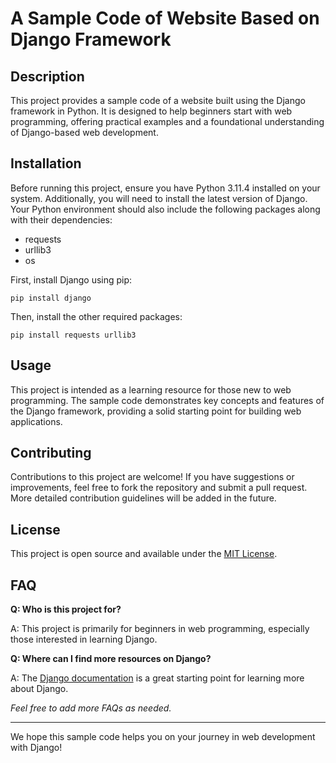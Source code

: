 # A Sample Code of Website Based on Django Framework

## Description
This project provides a sample code of a website built using the Django framework in Python. It is designed to help beginners start with web programming, offering practical examples and a foundational understanding of Django-based web development.

## Installation
Before running this project, ensure you have Python 3.11.4 installed on your system. Additionally, you will need to install the latest version of Django. Your Python environment should also include the following packages along with their dependencies:
- requests
- urllib3
- os

First, install Django using pip:
```
pip install django
```


Then, install the other required packages:
```
pip install requests urllib3
```


## Usage
This project is intended as a learning resource for those new to web programming. The sample code demonstrates key concepts and features of the Django framework, providing a solid starting point for building web applications.

## Contributing
Contributions to this project are welcome! If you have suggestions or improvements, feel free to fork the repository and submit a pull request. More detailed contribution guidelines will be added in the future.

## License
This project is open source and available under the [MIT License](LICENSE.md).

## FAQ
**Q: Who is this project for?**

A: This project is primarily for beginners in web programming, especially those interested in learning Django.

**Q: Where can I find more resources on Django?**

A: The [Django documentation](https://docs.djangoproject.com/en/stable/) is a great starting point for learning more about Django.

_Feel free to add more FAQs as needed._

---

We hope this sample code helps you on your journey in web development with Django!
